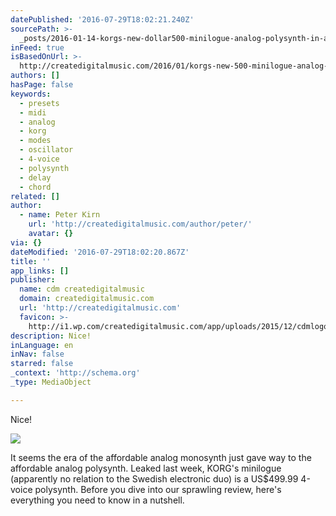 ```yaml
---
datePublished: '2016-07-29T18:02:21.240Z'
sourcePath: >-
  _posts/2016-01-14-korgs-new-dollar500-minilogue-analog-polysynth-in-a-nutshell.md
inFeed: true
isBasedOnUrl: >-
  http://createdigitalmusic.com/2016/01/korgs-new-500-minilogue-analog-polysynth-in-a-nutshell/
authors: []
hasPage: false
keywords:
  - presets
  - midi
  - analog
  - korg
  - modes
  - oscillator
  - 4-voice
  - polysynth
  - delay
  - chord
related: []
author:
  - name: Peter Kirn
    url: 'http://createdigitalmusic.com/author/peter/'
    avatar: {}
via: {}
dateModified: '2016-07-29T18:02:20.867Z'
title: ''
app_links: []
publisher:
  name: cdm createdigitalmusic
  domain: createdigitalmusic.com
  url: 'http://createdigitalmusic.com'
  favicon: >-
    http://i1.wp.com/createdigitalmusic.com/app/uploads/2015/12/cdmlogo.png?fit=192%2C192
description: Nice!
inLanguage: en
inNav: false
starred: false
_context: 'http://schema.org'
_type: MediaObject

---
```

Nice!

<article style=""><img src="https://s3-us-west-2.amazonaws.com/the-grid-img/p/380fe27d8f0684fc0d564f939fe1a90aa45e77c0.jpg" /><p>It seems the era of the affordable analog monosynth just gave way to the affordable analog polysynth. Leaked last week, KORG's minilogue (apparently no relation to the Swedish electronic duo) is a US$499.99 4-voice polysynth. Before you dive into our sprawling review, here's everything you need to know in a nutshell.</p></article>